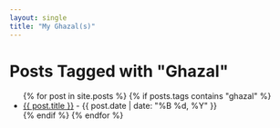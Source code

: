 ```yaml
---
layout: single
title: "My Ghazal(s)"
---
```

<h1>Posts Tagged with "Ghazal"</h1>

<ul>
  {% for post in site.posts %}
    {% if posts.tags contains "ghazal" %}
      <li>
        <a href="{{ post.url | relative_url }}">{{ post.title }}</a>
        <span> - {{ post.date | date: "%B %d, %Y" }}</span>
      </li>
    {% endif %}
  {% endfor %}
</ul>







